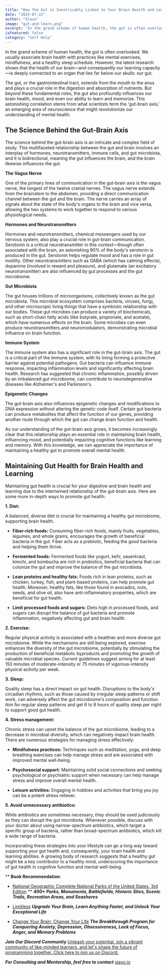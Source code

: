 ```yaml
---
title: "How the Gut is Inextricably Linked to Your Brain Health and Learning"
date: "2023-07-22"
author: "Slavo"
image: "gut-and-learn.png"
excerpt: "In the grand scheme of human health, the gut is often overlooked..."
isFeatured: false
category: "Self Help"
---
```


In the grand scheme of human health, the gut is often overlooked. We usually associate brain health with practices like mental exercises, mindfulness, and a healthy sleep schedule. However, the latest research shows that the health of our brain—and consequently our learning capacity—is deeply connected to an organ that lies far below our skulls: our gut.

The gut, or the gastrointestinal tract, extends from the mouth to the anus and plays a crucial role in the digestion and absorption of nutrients. But beyond these fundamental roles, the gut also profoundly influences our brain health, mood, and even our ability to learn and memorize. This astonishing correlation stems from what scientists term the 'gut-brain axis,' an emerging area of neuroscience that might revolutionize our understanding of mental health.

## The Science Behind the Gut-Brain Axis

The science behind the gut-brain axis is an intricate and complex field of study. This multifaceted relationship between the gut and brain involves an interplay of hormones, neurotransmitters, immune cells, and gut microbiota, and it is bidirectional, meaning the gut influences the brain, and the brain likewise influences the gut.

**The Vagus Nerve**

One of the primary lines of communication in the gut-brain axis is the vagus nerve, the longest of the twelve cranial nerves. The vagus nerve extends from the brainstem to the abdomen, providing a direct communication channel between the gut and the brain. The nerve carries an array of signals about the state of the body's organs to the brain and vice versa, allowing the two systems to work together to respond to various physiological needs.

**Hormones and Neurotransmitters**

Hormones and neurotransmitters, chemical messengers used by our nervous system, also play a crucial role in gut-brain communication. Serotonin is a critical neurotransmitter in this context—though often associated with the brain, an astonishing 90% of the body's serotonin is produced in the gut. Serotonin helps regulate mood and has a role in gut motility. Other neurotransmitters such as GABA (which has calming effects), dopamine (involved in reward and pleasure), and glutamate (an excitatory neurotransmitter) are also influenced by gut processes and the gut microbiome.

**Gut Microbiota**

The gut houses trillions of microorganisms, collectively known as the gut microbiota. This microbial ecosystem comprises bacteria, viruses, fungi, and other microscopic living things that have a symbiotic relationship with our bodies. These gut microbes can produce a variety of biochemicals, such as short-chain fatty acids (like butyrate, propionate, and acetate), which have numerous effects on the brain. Some microbes can even produce neurotransmitters and neuromodulators, demonstrating microbial influence on brain function.

**Immune System**

The immune system also has a significant role in the gut-brain axis. The gut is a critical part of the immune system, with its lining forming a protective barrier against potential pathogens. Gut bacteria can influence immune response, impacting inflammation levels and significantly affecting brain health. Research has suggested that chronic inflammation, possibly driven by an imbalanced gut microbiome, can contribute to neurodegenerative diseases like Alzheimer's and Parkinson's.

**Epigenetic Changes**

The gut-brain axis also influences epigenetic changes and modifications to DNA expression without altering the genetic code itself. Certain gut bacteria can produce metabolites that affect the function of our genes, providing another route through which the gut can change brain function and health.

As our understanding of the gut-brain axis grows, it becomes increasingly clear that this relationship plays an essential role in maintaining brain health, influencing mood, and potentially impacting cognitive functions like learning and memory. With this knowledge, we can appreciate the importance of maintaining a healthy gut to promote overall mental health.

## Maintaining Gut Health for Brain Health and Learning

Maintaining gut health is crucial for your digestive and brain health and learning due to the intertwined relationship of the gut-brain axis. Here are some more in-depth ways to promote gut health:

**1. Diet:**

A balanced, diverse diet is crucial for maintaining a healthy gut microbiome, supporting brain health.

- **Fiber-rich foods:** Consuming fiber-rich foods, mainly fruits, vegetables, legumes, and whole grains, encourages the growth of beneficial bacteria in the gut. Fiber acts as a prebiotic, feeding the good bacteria and helping them thrive.

- **Fermented foods:** Fermented foods like yogurt, kefir, sauerkraut, kimchi, and kombucha are rich in probiotics, beneficial bacteria that can colonize the gut and improve the balance of the gut microbiota.

- **Lean proteins and healthy fats:** Foods rich in lean proteins, such as chicken, turkey, fish, and plant-based proteins, can help promote gut health. Moreover, healthy fats, like those found in avocados, nuts, seeds, and olive oil, also have anti-inflammatory properties, which are beneficial for gut health.

- **Limit processed foods and sugars:** Diets high in processed foods, and sugars can disrupt the balance of gut bacteria and promote inflammation, negatively affecting gut and brain health.

**2. Exercise:**

Regular physical activity is associated with a healthier and more diverse gut microbiome. While the mechanisms are still being explored, exercise enhances the diversity of the gut microbiome, potentially by stimulating the production of beneficial metabolic byproducts and promoting the growth of valuable microbial species. Current guidelines suggest aiming for at least 150 minutes of moderate-intensity or 75 minutes of vigorous-intensity physical activity per week.

**3. Sleep:**

Quality sleep has a direct impact on gut health. Disruptions to the body's circadian rhythms, such as those caused by irregular sleep patterns or shift work, can adversely affect the gut microbiome's composition and function. Aim for regular sleep patterns and get 6 to 8 hours of quality sleep per night to support good gut health.

**4. Stress management:**

Chronic stress can upset the balance of the gut microbiome, leading to a decrease in microbial diversity, which can negatively impact brain health. There are numerous strategies for managing stress effectively:

- **Mindfulness practices:** Techniques such as meditation, yoga, and deep breathing exercises can help manage stress and are associated with improved mental well-being.

- **Psychosocial support:** Maintaining solid social connections and seeking psychological or psychiatric support when necessary can help manage stress and improve overall mental health.

- **Leisure activities:** Engaging in hobbies and activities that bring you joy can be a potent stress reliever.

**5. Avoid unnecessary antibiotics:**

While antibiotics are sometimes necessary, they should be used judiciously as they can disrupt the gut microbiota. Whenever possible, discuss with your doctor about using narrow-spectrum antibiotics, which target a specific group of bacteria, rather than broad-spectrum antibiotics, which kill a wide range of bacteria.

Incorporating these strategies into your lifestyle can go a long way toward supporting your gut health and, consequently, your brain health and learning abilities. A growing body of research suggests that a healthy gut might be a key contributor to a healthy mind, underscoring the importance of gut health in cognitive function and mental well-being.

\*\* **Book Recommendation**:

- [National Geographic Complete National Parks of the United States, 3rd Edition](https://amzn.to/44fSNkm)
  \*\* **_400+ Parks, Monuments, Battlefields, Historic Sites, Scenic Trails, Recreation Areas, and Seashores_**

- [Limitless](https://amzn.to/44q7u3U) **_Upgrade Your Brain, Learn Anything Faster, and Unlock Your Exceptional Life_**

- [Change Your Brain, Change Your Life](https://amzn.to/44rO5ja) **_The Breakthrough Program for Conquering Anxiety, Depression, Obsessiveness, Lack of Focus, Anger, and Memory Problems_**

**_Join Our Discord Community_** [Unleash your potential, join a vibrant community of like-minded learners, and let's shape the future of programming together. Click here to join us on Discord.](https://discord.gg/9zvxqj4w)

**_For Consulting and Mentorship, feel free to contact_** [slavo.io](/contact)
